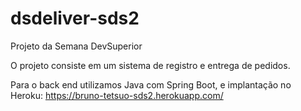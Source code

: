 # dsdeliver-sds2
Projeto da Semana DevSuperior

O projeto consiste em um sistema de registro e entrega de pedidos. 

Para o back end utilizamos Java com Spring Boot, e implantação no Heroku: https://bruno-tetsuo-sds2.herokuapp.com/

